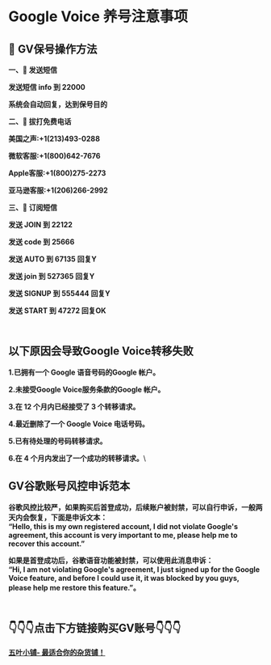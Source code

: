 # Google Voice 养号注意事项

## 📖 GV保号操作方法 <a href="#heading-1" id="heading-1"></a>

**一、📲 发送短信**

**发送短信 info 到 22000**

**系统会自动回复，达到保号目的**

**二、📱 拔打免费电话**

**美国之声:+1(213)493-0288**

**微软客服:+1(800)642-7676**

**Apple客服:+1(800)275-2273**

**亚马逊客服:+1(206)266-2992**

**三、📳 订阅短信**

**发送 JOIN 到 22122**

**发送 code 到 25666**

**发送 AUTO 到 67135 回复Y**

**发送 join 到 527365 回复Y**

**发送 SIGNUP 到 555444 回复Y**

**发送 START 到 47272 回复OK**

\
以下原因会导致Google Voice转移失败 <a href="#heading-2" id="heading-2"></a>
----------------------------------------------------------------

**1.已拥有一个 Google 语音号码的Google 帐户。**

**2.未接受Google Voice服务条款的Google 帐户。**

**3.在 12 个月内已经接受了 3 个转移请求。**

**4.最近删除了一个 Google Voice 电话号码。**

**5.已有待处理的号码转移请求。**

**6.在 4 个月内发出了一个成功的转移请求。**\


## GV谷歌账号风控申诉范本 <a href="#heading-3" id="heading-3"></a>

**谷歌风控比较严，如果购买后首登成功，后续账户被封禁，可以自行申诉，一般两天内会恢复，下面是申诉文本：**\
**“Hello, this is my own registered account, I did not violate Google's agreement, this account is very important to me, please help me to recover this account.”**

**如果是首登成功后，谷歌语音功能被封禁，可以使用此消息申诉：**\
**“Hi, I am not violating Google's agreement, I just signed up for the Google Voice feature, and before I could use it, it was blocked by you guys, please help me restore this feature.”。**

\
👇👇👇**点击下方链接购买GV账号**👇👇👇 <a href="#heading-4" id="heading-4"></a>
---------------------------------------------------------------------

[**五叶小铺- 最适合你的杂货铺！**](https://hkaa0.shop/)
